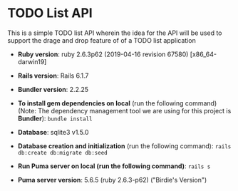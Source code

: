 # TODO List API

This is a simple TODO list API wherein the idea for the API will be used to support the drage and drop feature of of a 
TODO list application

* **Ruby version**: ruby 2.6.3p62 (2019-04-16 revision 67580) [x86_64-darwin19]


* **Rails version**: Rails 6.1.7


* **Bundler version**: 2.2.25


* **To install gem dependencies on local** (run the following command) (Note: The dependency management tool we are 
using for this project is **Bundler**): `bundle install`


* **Database**: sqlite3 v1.5.0


* **Database creation and initialization** (run the following command): `rails db:create db:migrate db:seed`


* **Run Puma server on local (run the following command)**: `rails s`


* **Puma server version**: 5.6.5 (ruby 2.6.3-p62) ("Birdie's Version")

